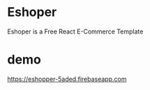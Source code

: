 # Eshoper
Eshoper is a Free React E-Commerce Template

# demo
https://eshopper-5aded.firebaseapp.com

